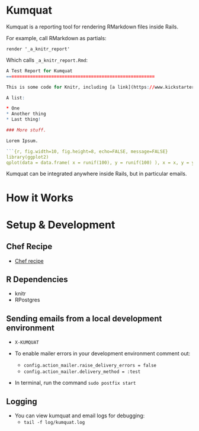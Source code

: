 # Kumquat

Kumquat is a reporting tool for rendering RMarkdown files inside Rails.

For example, call RMarkdown as partials:

`render '_a_knitr_report'`

Which calls `_a_knitr_report.Rmd`:

```r
A Test Report for Kumquat
========================================================

This is some code for Knitr, including [a link](https://www.kickstarter.com).

A list:

* One
* Another thing
* Last thing!

### More stuff.

Lorem Ipsum.

```{r, fig.width=10, fig.height=8, echo=FALSE, message=FALSE}
library(ggplot2)
qplot(data = data.frame( x = runif(100), y = runif(100) ), x = x, y = y)
```

Kumquat can be integrated anywhere inside Rails, but in particular emails.

# How it Works


# Setup & Development

## Chef Recipe
* [Chef recipe](https://github.com/kickstarter/kumquat/wiki/Suggested-Chef-Recipe)

## R Dependencies
* knitr
* RPostgres

## Sending emails from a local development environment

* `X-KUMQUAT`

* To enable mailer errors in your development environment comment out:
  * `config.action_mailer.raise_delivery_errors = false`
  * `config.action_mailer.delivery_method = :test`
* In terminal, run the command `sudo postfix start`

## Logging

* You can view kumquat and email logs for debugging:
  - `tail -f log/kumquat.log`
